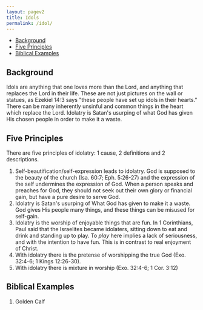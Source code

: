 ```yaml
---
layout: pagev2
title: Idols
permalink: /idol/
---
```

- [Background](#background)
- [Five Principles](#five-principles)
- [Biblical Examples](#biblical-examples)

## Background

Idols are anything that one loves more than the Lord, and anything that replaces the Lord in their life. These are not just pictures on the wall or statues, as Ezekiel 14:3 says "these people have set up idols in their hearts." There can be many inherently unsinful and common things in the heart which replace the Lord. Idolatry is Satan's usurping of what God has given His chosen people in order to make it a waste. 

## Five Principles

There are five principles of idolatry: 1 cause, 2 definitions and 2 descriptions.

1. Self-beautification/self-expression leads to idolatry. God is supposed to the beauty of the church (Isa. 60:7; Eph. 5:26-27) and the expression of the self undermines the expression of God. When a person speaks and preaches for God, they should not seek out their own glory or financial gain, but have a pure desire to serve God.
2. Idolatry is Satan's usurping of What God has given to make it a waste. God gives His people many things, and these things can be misused for self-gain.
3. Idolatry is the worship of enjoyable things that are fun. In 1 Corinthians, Paul said that the Israelites became idolaters, sitting down to eat and drink and standing up to play. To *play* here implies a lack of seriousness, and with the intention to have fun. This is in contrast to real enjoyment of Christ.
4. With idolatry there is the pretense of worshipping the true God (Exo. 32:4-6; 1 Kings 12:26-30).
5. With idolatry there is mixture in worship (Exo. 32:4-6; 1 Cor. 3:12)

## Biblical Examples

1. Golden Calf